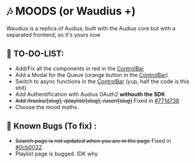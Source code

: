 # 🎶 MOODS (or Waudius +)
Waudius is a replica of Audius, built with the Audius core but with a separated frontend, so it's yours now

## 📜 TO-DO-LIST:
- Add/Fix all the components in red in the [ControlBar](./components/ControlBar.vue)
- Add a Modal for the Queue (orange button in the [ControlBar](./components/ControlBar.vue))
- Switch to async functions in the [ControlBar](./components/ControlBar.vue) (yup, half the code is this shit)
- Add Authentification with Audius OAuth2 __withouth the SDK__
- ~~Add /tracks/[slug], /playlist/[slug], /user/[slug]~~ Fixed in [#771d738](https://github.com/DreamCloud-Development/moods.js/commit/771d738c19e12c89e6277bfd64e7510f2647c2f2)
- Choose the mood maths.

## 🐛 Known Bugs (To fix) :
- ~~Search page is not updated when you are in the page~~ Fixed in [#0cb0032](https://github.com/DreamCloud-Development/moods.js/commit/0cb0032afa0a7368286fdd6653863c5831c2cc21)
- Playlist page is bugged. IDK why